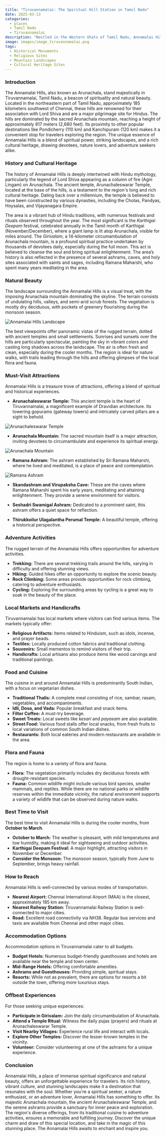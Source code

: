 ```yaml
---
title: "Tiruvannamalai: The Spiritual Hill Station in Tamil Nadu"
date: 2025-03-13
categories:
  - places
  - Tamil Nadu
  - Tiruvannamalai
description: "Nestled in the Western Ghats of Tamil Nadu, Annamalai Hills (also known as Tiruvannamalai) is a serene hill station surrounded by lush forests and tea plantations. It offers breathtaking views of valleys and waterfalls. The town is also home to the Sri Dattatreya Swami Temple, a site of pilgrimage for devotees."
image: images/image_tiruvannamalai.png
tags: 
  - Historical Monuments
  - Religious Sites
  - Mountain Landscapes
  - Cultural Heritage Sites
---
```



### **Introduction**

The Annamalai Hills, also known as Arunachala, stand majestically in Tiruvannamalai, Tamil Nadu, a beacon of spirituality and natural beauty. Located in the northeastern part of Tamil Nadu, approximately 185 kilometers southwest of Chennai, these hills are renowned for their association with Lord Shiva and are a major pilgrimage site for Hindus. The hills are dominated by the sacred Arunachala mountain, reaching a height of approximately 817 meters (2,680 feet). Its proximity to other popular destinations like Pondicherry (110 km) and Kanchipuram (120 km) makes it a convenient stop for travelers exploring the region. The unique essence of Annamalai Hills is a blend of spiritual power, striking landscapes, and a rich cultural heritage, drawing devotees, nature lovers, and adventure seekers alike.

### **History and Cultural Heritage**

The history of Annamalai Hills is deeply intertwined with Hindu mythology, particularly the legend of Lord Shiva appearing as a column of fire (Agni Lingam) on Arunachala. The ancient temple, Arunachaleswarar Temple, located at the base of the hills, is a testament to the region's long and rich cultural heritage. Dating back over a millennium, the temple is believed to have been constructed by various dynasties, including the Cholas, Pandyas, Hoysalas, and Vijayanagara Empire.

The area is a vibrant hub of Hindu traditions, with numerous festivals and rituals observed throughout the year. The most significant is the *Karthigai Deepam* festival, celebrated annually in the Tamil month of Karthigai (November/December), where a giant lamp is lit atop Arunachala, visible for miles around. The *Girivalam*, a 14-kilometer circumambulation of Arunachala mountain, is a profound spiritual practice undertaken by thousands of devotees daily, especially during the full moon. This act is believed to cleanse the soul and bring spiritual enlightenment. The area’s history is also reflected in the presence of several ashrams, caves, and holy sites associated with saints and sages, including Ramana Maharshi, who spent many years meditating in the area.

###  **Natural Beauty**

The landscape surrounding the Annamalai Hills is a visual treat, with the imposing Arunachala mountain dominating the skyline. The terrain consists of undulating hills, valleys, and semi-arid scrub forests. The vegetation is mostly dry deciduous, with pockets of greenery flourishing during the monsoon season.

<img src="placeholder_image_annamalai_hills_landscape.jpg" alt="Annamalai Hills Landscape">

The best viewpoints offer panoramic vistas of the rugged terrain, dotted with ancient temples and small settlements. Sunrises and sunsets over the hills are particularly spectacular, painting the sky in vibrant colors and casting long shadows across the landscape. The air is often fresh and clean, especially during the cooler months. The region is ideal for nature walks, with trails leading through the hills and offering glimpses of the local flora and fauna.

### **Must-Visit Attractions**

Annamalai Hills is a treasure trove of attractions, offering a blend of spiritual and historical experiences.

*   **Arunachaleswarar Temple:** This ancient temple is the heart of Tiruvannamalai, a magnificent example of Dravidian architecture. Its towering gopurams (gateway towers) and intricately carved pillars are a sight to behold.

<img src="placeholder_image_arunachaleswarar_temple.jpg" alt="Arunachaleswarar Temple">

*   **Arunachala Mountain:** The sacred mountain itself is a major attraction, inviting devotees to circumambulate and experience its spiritual energy.

<img src="placeholder_image_arunachala_mountain.jpg" alt="Arunachala Mountain">

*   **Ramana Ashram:** The ashram established by Sri Ramana Maharshi, where he lived and meditated, is a place of peace and contemplation.

<img src="placeholder_image_ramana_ashram.jpg" alt="Ramana Ashram">

*   **Skandashram and Virupaksha Cave:** These are the caves where Ramana Maharshi spent his early years, meditating and attaining enlightenment. They provide a serene environment for visitors.

*   **Seshadri Swamigal Ashram:** Dedicated to a prominent saint, this ashram offers a quiet space for reflection.

*   **Thirukkoilur Ulagalantha Perumal Temple:** A beautiful temple, offering a historical perspective.

### **Adventure Activities**

The rugged terrain of the Annamalai Hills offers opportunities for adventure activities.

*   **Trekking:** There are several trekking trails around the hills, varying in difficulty and offering stunning views.
*   **Hiking:** Guided hikes offer an opportunity to explore the scenic beauty.
*   **Rock Climbing:** Some areas provide opportunities for rock climbing, catering to adventure enthusiasts.
*   **Cycling:** Exploring the surrounding areas by cycling is a great way to soak in the beauty of the place.

### **Local Markets and Handicrafts**

Tiruvannamalai has local markets where visitors can find various items. The markets typically offer:

*   **Religious Artifacts:** Items related to Hinduism, such as idols, incense, and prayer beads.
*   **Textiles:** Locally produced cotton fabrics and traditional clothing.
*   **Souvenirs:** Small mementos to remind visitors of their trip.
*   **Handicrafts:** Local artisans also produce items like wood carvings and traditional paintings.

### **Food and Cuisine**

The cuisine in and around Annamalai Hills is predominantly South Indian, with a focus on vegetarian dishes.

*   **Traditional Thalis:** A complete meal consisting of rice, sambar, rasam, vegetables, and accompaniments.
*   **Idli, Dosa, and Vada:** Popular breakfast and snack items.
*   **Filter Coffee:** A must-try beverage.
*   **Sweet Treats:** Local sweets like *kesari* and *payasam* are also available.
*   **Street Food:** Various food stalls offer local snacks, from fresh fruits to local variations of common South Indian dishes.
*   **Restaurants:** Both local eateries and modern restaurants are available in the area.

### **Flora and Fauna**

The region is home to a variety of flora and fauna.

*   **Flora:** The vegetation primarily includes dry deciduous forests with drought-resistant species.
*   **Fauna:** Common wildlife might include various bird species, smaller mammals, and reptiles. While there are no national parks or wildlife reserves within the immediate vicinity, the natural environment supports a variety of wildlife that can be observed during nature walks.

### **Best Time to Visit**

The best time to visit Annamalai Hills is during the cooler months, from **October to March**.

*   **October to March:** The weather is pleasant, with mild temperatures and low humidity, making it ideal for sightseeing and outdoor activities.
*   **Karthigai Deepam Festival:** A major highlight, attracting visitors in November or December.
*   **Consider the Monsoon:** The monsoon season, typically from June to September, brings heavy rainfall.

### **How to Reach**

Annamalai Hills is well-connected by various modes of transportation.

*   **Nearest Airport:** Chennai International Airport (MAA) is the closest, approximately 185 km away.
*   **Nearest Railway Station:** Tiruvannamalai Railway Station is well-connected to major cities.
*   **Road:** Excellent road connectivity via NH38. Regular bus services and taxis are available from Chennai and other major cities.

### **Accommodation Options**

Accommodation options in Tiruvannamalai cater to all budgets.

*   **Budget Hotels:** Numerous budget-friendly guesthouses and hotels are available near the temple and town center.
*   **Mid-Range Hotels:** Offering comfortable amenities.
*   **Ashrams and Guesthouses:** Providing simple, spiritual stays.
*   **Resorts:** While not as prevalent, there are options for resorts a bit outside the town, offering more luxurious stays.

### **Offbeat Experiences**

For those seeking unique experiences:

*   **Participate in Girivalam:** Join the daily circumambulation of Arunachala.
*   **Attend a Temple Ritual:** Witness the daily pujas (prayers) and rituals at Arunachaleswarar Temple.
*   **Visit Nearby Villages:** Experience rural life and interact with locals.
*   **Explore Other Temples:** Discover the lesser-known temples in the vicinity.
*   **Volunteer:** Consider volunteering at one of the ashrams for a unique experience.

### **Conclusion**

Annamalai Hills, a place of immense spiritual significance and natural beauty, offers an unforgettable experience for travelers. Its rich history, vibrant culture, and stunning landscapes make it a destination that resonates with the soul. Whether you're a spiritual seeker, a nature enthusiast, or an adventure lover, Annamalai Hills has something to offer. Its majestic Arunachala mountain, the ancient Arunachaleswarar Temple, and the serene ashrams provide a sanctuary for inner peace and exploration. The region's diverse offerings, from its traditional cuisine to adventure activities, ensures a memorable and fulfilling journey. Discover the unique charm and draw of this special location, and take in the magic of this stunning place. The Annamalai Hills awaits to enchant and inspire you.


